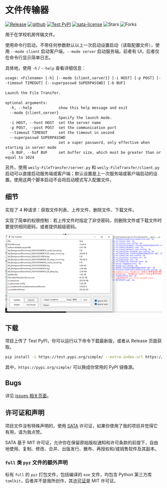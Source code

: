 # 文件传输器

[![Release](https://img.shields.io/github/v/release/weilycoder/FileTransfer)](https://github.com/weilycoder/FileTransfer/releases/)
[![github](https://img.shields.io/badge/github-FileTransfer-blue?logo=github)](https://github.com/weilycoder/FileTransfer)
[![Test PyPI](https://img.shields.io/badge/Test_PyPI-FileTransfer-blue?logo=pypi)](https://test.pypi.org/project/weily-FileTransfer/)
[![sata-license](https://img.shields.io/badge/License-SATA-green)](https://github.com/zTrix/sata-license)
![Stars](https://img.shields.io/github/stars/weilycoder/FileTransfer)
![Forks](https://img.shields.io/github/forks/weilycoder/FileTransfer)

用于在学校机房传输文件。

使用命令行启动，不带任何参数默认以上一次启动设置启动（读取配置文件），使用 `--mode client` 启动客户端，`--mode server` 启动服务端。前者有 UI，后者仅在命令行显示简单日志。

具体地，使用 `-h` / `--help` 查看详细信息：

```plain
usage: <Filename> [-h] [--mode {client,server}] [-i HOST] [-p POST] [--timeout TIMEOUT] [--superpasswd SUPERPASSWD] [-b BUF]

Launch the File Transfer.

optional arguments:
  -h, --help            show this help message and exit
  --mode {client,server}
                        Specify the launch mode.
  -i HOST, --host HOST  set the server name
  -p POST, --post POST  set the communication port
  --timeout TIMEOUT     set the timeout in second
  --superpasswd SUPERPASSWD
                        set a super password, only effective when starting in server mode
  -b BUF, --buf BUF     set buffer size, which must be greater than or equal to 1024
```

另外，使用 `weily-FileTransfer/server.py` 和 `weily-FileTransfer/client.py` 启动可以直接启动服务端或客户端；默认设置是上一次服务端或客户端启动的设置。使用这两个脚本启动不会将启动模式写入配置文件。

## 细节

实现了 4 种请求：获取文件列表、上传文件、删除文件、下载文件。

实现了简单的权限控制：若上传文件时指定了非空密码，则删除文件或下载文件时要提供相同密码，或者提供超级密码。

![Demo](https://github.com/weilycoder/FileTransfer/blob/main/demo.png)

## 下载

项目上传了 Test PyPI，你可以运行以下命令下载最新版，或者从 Release 页面获取。

```bash
pip install -i https://test.pypi.org/simple/ --extra-index-url https://pypi.org/simple/ weily-FileTransfer
```

其中，`https://pypi.org/simple/` 可以换成你常用的 PyPI 镜像源。

## Bugs

详见 [issues 相关页面](https://github.com/weilycoder/FileTransfer/issues/1)。

## 许可证和声明

项目文件没有特殊声明的，使用 [SATA](https://github.com/zTrix/sata-license) 许可证，如果你使用了我的项目并觉得它有用，请为我点赞。

SATA 基于 MIT 许可证，允许你在保留原始版权通知和许可条款的前提下，自由地使用、复制、修改、合并、出版发行、散布、再授权和/或销售软件及其副本。

### `full` 类 `pyz` 文件的额外声明

标有 `full` 的 `pyz` 打包文件，包括编译的 `exe` 文件，均包含 Python 第三方库 `tomlkit`，后者并不是我所创作，其[许可证](https://github.com/python-poetry/tomlkit/blob/master/LICENSE)是 MIT 许可证。
